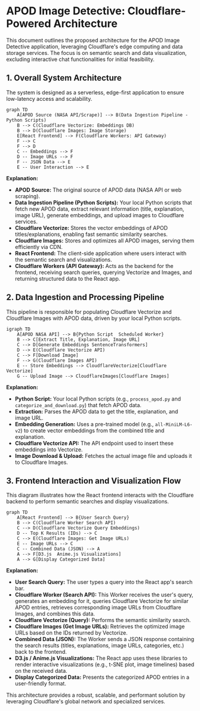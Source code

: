 # APOD Image Detective: Cloudflare-Powered Architecture

This document outlines the proposed architecture for the APOD Image Detective application, leveraging Cloudflare's edge computing and data storage services. The focus is on semantic search and data visualization, excluding interactive chat functionalities for initial feasibility.

## 1. Overall System Architecture

The system is designed as a serverless, edge-first application to ensure low-latency access and scalability.

```mermaid
graph TD
    A[APOD Source (NASA API/Scrape)] --> B(Data Ingestion Pipeline - Python Scripts)
    B --> C(Cloudflare Vectorize: Embeddings DB)
    B --> D(Cloudflare Images: Image Storage)
    E[React Frontend] --> F(Cloudflare Workers: API Gateway)
    F --> C
    F --> D
    C -- Embeddings --> F
    D -- Image URLs --> F
    F -- JSON Data --> E
    E -- User Interaction --> E
```

**Explanation:**
*   **APOD Source:** The original source of APOD data (NASA API or web scraping).
*   **Data Ingestion Pipeline (Python Scripts):** Your local Python scripts that fetch new APOD data, extract relevant information (title, explanation, image URL), generate embeddings, and upload images to Cloudflare services.
*   **Cloudflare Vectorize:** Stores the vector embeddings of APOD titles/explanations, enabling fast semantic similarity searches.
*   **Cloudflare Images:** Stores and optimizes all APOD images, serving them efficiently via CDN.
*   **React Frontend:** The client-side application where users interact with the semantic search and visualizations.
*   **Cloudflare Workers (API Gateway):** Acts as the backend for the frontend, receiving search queries, querying Vectorize and Images, and returning structured data to the React app.

## 2. Data Ingestion and Processing Pipeline

This pipeline is responsible for populating Cloudflare Vectorize and Cloudflare Images with APOD data, driven by your local Python scripts.

```mermaid
igraph TD
    A[APOD NASA API] --> B{Python Script  Scheduled Worker}
    B --> C[Extract Title, Explanation, Image URL]
    C --> D[Generate Embeddings SentenceTransformers]
    D --> E(Cloudflare Vectorize API)
    C --> F[Download Image]
    F --> G(Cloudflare Images API)
    E -- Store Embeddings --> CloudflareVectorize[Cloudflare Vectorize]
    G -- Upload Image --> CloudflareImages[Cloudflare Images]
```

**Explanation:**
*   **Python Script:** Your local Python scripts (e.g., `process_apod.py` and `categorize_and_download.py`) that fetch APOD data.
*   **Extraction:** Parses the APOD data to get the title, explanation, and image URL.
*   **Embedding Generation:** Uses a pre-trained model (e.g., `all-MiniLM-L6-v2`) to create vector embeddings from the combined title and explanation.
*   **Cloudflare Vectorize API:** The API endpoint used to insert these embeddings into Vectorize.
*   **Image Download & Upload:** Fetches the actual image file and uploads it to Cloudflare Images.

## 3. Frontend Interaction and Visualization Flow

This diagram illustrates how the React frontend interacts with the Cloudflare backend to perform semantic searches and display visualizations.

```mermaid
graph TD
    A[React Frontend] --> B{User Search Query}
    B --> C(Cloudflare Worker Search API)
    C --> D(Cloudflare Vectorize Query Embeddings)
    D -- Top K Results (IDs) --> C
    C --> E(Cloudflare Images: Get Image URLs)
    E -- Image URLs --> C
    C -- Combined Data (JSON) --> A
    A --> F[D3.js  Anime.js Visualizations]
    A --> G[Display Categorized Data]
```

**Explanation:**
*   **User Search Query:** The user types a query into the React app's search bar.
*   **Cloudflare Worker (Search API):** This Worker receives the user's query, generates an embedding for it, queries Cloudflare Vectorize for similar APOD entries, retrieves corresponding image URLs from Cloudflare Images, and combines this data.
*   **Cloudflare Vectorize (Query):** Performs the semantic similarity search.
*   **Cloudflare Images (Get Image URLs):** Retrieves the optimized image URLs based on the IDs returned by Vectorize.
*   **Combined Data (JSON):** The Worker sends a JSON response containing the search results (titles, explanations, image URLs, categories, etc.) back to the frontend.
*   **D3.js / Anime.js Visualizations:** The React app uses these libraries to render interactive visualizations (e.g., t-SNE plot, image timelines) based on the received data.
*   **Display Categorized Data:** Presents the categorized APOD entries in a user-friendly format.

This architecture provides a robust, scalable, and performant solution by leveraging Cloudflare's global network and specialized services.